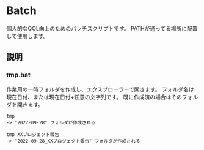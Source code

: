 # Batch

個人的なQOL向上のためのバッチスクリプトです。
PATHが通ってる場所に配置して使用します。

## 説明

### tmp.bat

作業用の一時フォルダを作成し、エクスプローラーで開きます。
フォルダ名は現在日付、または現在日付+任意の文字列です。
既に作成済の場合はそのフォルダを開きます。

```
tmp
-> "2022-09-28" フォルダが作成される

tmp XXプロジェクト報告
-> "2022-09-28_XXプロジェクト報告" フォルダが作成される
```

